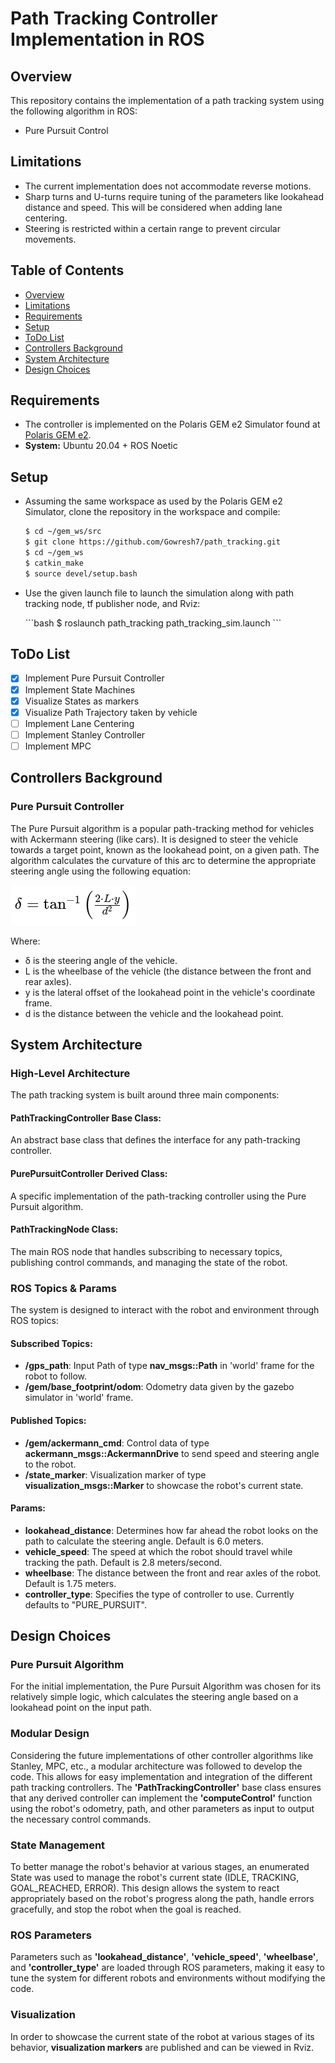 # Path Tracking Controller Implementation in ROS

## Overview
This repository contains the implementation of a path tracking system using the following algorithm in ROS:
- Pure Pursuit Control

## Limitations
- The current implementation does not accommodate reverse motions.
- Sharp turns and U-turns require tuning of the parameters like lookahead distance and speed. This will be considered when adding lane centering.
- Steering is restricted within a certain range to prevent circular movements.

## Table of Contents
- [Overview](#overview)
- [Limitations](#limitations)
- [Requirements](#requirements)
- [Setup](#setup)
- [ToDo List](#todo-list)
- [Controllers Background](#controllers-background)
- [System Architecture](#system-architecture)
- [Design Choices](#design-choices)

## Requirements
- The controller is implemented on the Polaris GEM e2 Simulator found at [Polaris GEM e2](https://github.com/GEM-Illinois/POLARIS_GEM_e2).
- **System:** Ubuntu 20.04 + ROS Noetic

## Setup
- Assuming the same workspace as used by the Polaris GEM e2 Simulator, clone the repository in the workspace and compile:

  ```bash
  $ cd ~/gem_ws/src
  $ git clone https://github.com/Gowresh7/path_tracking.git
  $ cd ~/gem_ws
  $ catkin_make
  $ source devel/setup.bash
  ```

- Use the given launch file to launch the simulation along with path tracking node, tf publisher node, and Rviz:

  \`\`\`bash
  $ roslaunch path_tracking path_tracking_sim.launch
  \`\`\`

## ToDo List
- [x] Implement Pure Pursuit Controller
- [x] Implement State Machines
- [x] Visualize States as markers
- [x] Visualize Path Trajectory taken by vehicle
- [ ] Implement Lane Centering
- [ ] Implement Stanley Controller
- [ ] Implement MPC

## Controllers Background

### Pure Pursuit Controller 
The Pure Pursuit algorithm is a popular path-tracking method for vehicles with Ackermann steering (like cars). It is designed to steer the vehicle towards a target point, known as the lookahead point, on a given path. The algorithm calculates the curvature of this arc to determine the appropriate steering angle using the following equation:

![Pure Pursuit Equation](https://raw.githubusercontent.com/Gowresh7/path_tracking/main/docs/PurePursuit_Eqn.png)

Where:

- δ is the steering angle of the vehicle.
- L is the wheelbase of the vehicle (the distance between the front and rear axles).
- y is the lateral offset of the lookahead point in the vehicle's coordinate frame.
- d is the distance between the vehicle and the lookahead point.

## System Architecture

### High-Level Architecture
The path tracking system is built around three main components:

#### PathTrackingController Base Class: 
An abstract base class that defines the interface for any path-tracking controller.

#### PurePursuitController Derived Class: 
A specific implementation of the path-tracking controller using the Pure Pursuit algorithm.

#### PathTrackingNode Class: 
The main ROS node that handles subscribing to necessary topics, publishing control commands, and managing the state of the robot.

### ROS Topics & Params

The system is designed to interact with the robot and environment through ROS topics:

#### Subscribed Topics:
- **/gps_path**: Input Path of type **nav_msgs::Path** in 'world' frame for the robot to follow.
- **/gem/base_footprint/odom**: Odometry data given by the gazebo simulator in 'world' frame.

#### Published Topics:
- **/gem/ackermann_cmd**: Control data of type **ackermann_msgs::AckermannDrive** to send speed and steering angle to the robot.
- **/state_marker**: Visualization marker of type **visualization_msgs::Marker** to showcase the robot's current state.

#### Params:
- **lookahead_distance**: Determines how far ahead the robot looks on the path to calculate the steering angle. Default is 6.0 meters.
- **vehicle_speed**: The speed at which the robot should travel while tracking the path. Default is 2.8 meters/second.
- **wheelbase**: The distance between the front and rear axles of the robot. Default is 1.75 meters.
- **controller_type**: Specifies the type of controller to use. Currently defaults to "PURE_PURSUIT".

## Design Choices

### Pure Pursuit Algorithm
For the initial implementation, the Pure Pursuit Algorithm was chosen for its relatively simple logic, which calculates the steering angle based on a lookahead point on the input path.

### Modular Design
Considering the future implementations of other controller algorithms like Stanley, MPC, etc., a modular architecture was followed to develop the code. This allows for easy implementation and integration of the different path tracking controllers. The **'PathTrackingController'** base class ensures that any derived controller can implement the **'computeControl'** function using the robot's odometry, path, and other parameters as input to output the necessary control commands.

### State Management
To better manage the robot's behavior at various stages, an enumerated State was used to manage the robot's current state (IDLE, TRACKING, GOAL_REACHED, ERROR). This design allows the system to react appropriately based on the robot's progress along the path, handle errors gracefully, and stop the robot when the goal is reached.

### ROS Parameters
Parameters such as **'lookahead_distance'**, **'vehicle_speed'**, **'wheelbase'**, and **'controller_type'** are loaded through ROS parameters, making it easy to tune the system for different robots and environments without modifying the code.

### Visualization
In order to showcase the current state of the robot at various stages of its behavior, **visualization markers** are published and can be viewed in Rviz.